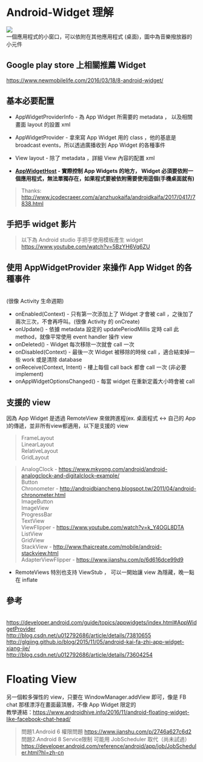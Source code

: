 # Android-Widget 理解 
![](https://developer.android.com/images/appwidgets/appwidget.png)
<br>一個應用程式的小窗口，可以依附在其他應用程式 (桌面)，圖中為音樂撥放器的小元件

## Google play store 上相關推薦 Widget
https://www.newmobilelife.com/2016/03/18/8-android-widget/

## 基本必要配置
- AppWidgetProviderInfo - 為 App Widget 所需要的 metadata ， 以及相關畫面 layout 的設置 xml
- AppWidgetProvider - 拿來寫 App Widget 用的 class ，他的基底是 broadcast events，所以透過廣播收到 App Widget 的各種事件
- View layout - 除了 metadata ，詳細 View 內容的配置 xml

- **[AppWidgetHost](https://developer.android.com/guide/topics/appwidgets/host.html) - 實際控制 App Widgets 的地方， Widget 必須要依附一個應用程式，無法單獨存在，如果程式要被依附需要使用這個(手機桌面就有)**
> Thanks: http://www.jcodecraeer.com/a/anzhuokaifa/androidkaifa/2017/0417/7838.html

## 手把手 widget 影片
> 以下為 Android studio 手把手使用模板產生 widget
> <br>https://www.youtube.com/watch?v=5BzYH6Vq6ZU

## 使用 AppWidgetProvider 來操作 App Widget 的各種事件
<br>(很像 Activity 生命週期)
 - onEnabled(Context) - 只有第一次添加上了 Widget 才會被 call ，之後加了兩次三次，不會再呼叫。(很像 Activity 的 onCreate)
 - onUpdate() - 依據 metadata 設定的 updatePeriodMillis 定時 call 此 method，就像平常使用 event handler 操作 view
 - onDeleted() - Widget 每次移除一次就會 call 一次
 - onDisabled(Context) - 最後一次 Widget 被移除的時候 call ，適合結束掉一些 work 或是清除 database
 - onReceive(Context, Intent) - 樓上每個 call back 都會 call 一次 (非必要 implement)
 - onAppWidgetOptionsChanged() - 每當 widget 在重新定義大小時會被 call
 
## 支援的 view
因為 App Widget 是透過 RemoteView 來做跨進程(ex. 桌面程式 <-> 自己的 App )的傳遞，並非所有view都適用，以下是支援的 view
> FrameLayout<br>
> LinearLayout<br>
> RelativeLayout<br>
> GridLayout<br>

> AnalogClock - https://www.mkyong.com/android/android-analogclock-and-digitalclock-example/<br>
> Button <br>
> Chronometer - http://androidbiancheng.blogspot.tw/2011/04/android-chronometer.html<br>
> ImageButton <br>
> ImageView <br>
> ProgressBar<br>
> TextView<br>
> ViewFlipper - https://www.youtube.com/watch?v=k_Y4OGL8DTA<br>
> ListView<br>
> GridView<br>
> StackView - http://www.thaicreate.com/mobile/android-stackview.html<br>
> AdapterViewFlipper - https://www.jianshu.com/p/6d616dce99d9<br>

- RemoteViews 特別也支持 ViewStub ， 可以一開始讓 view 為隱藏，晚一點在 inflate
## 參考
<br>https://developer.android.com/guide/topics/appwidgets/index.html#AppWidgetProvider
<br>http://blog.csdn.net/u012792686/article/details/73810655
<br>http://glgjing.github.io/blog/2015/11/05/android-kai-fa-zhi-app-widget-xiang-jie/
<br>http://blog.csdn.net/u012792686/article/details/73604254

# Floating View
另一個較多彈性的 view，只要在 WindowManager.addView 即可，像是 FB chat 那樣漂浮在畫面最頂層，不像 App Widget 限定的
<br>教學連結：https://www.androidhive.info/2016/11/android-floating-widget-like-facebook-chat-head/
> 問題1.Android 6 權限問題 https://www.jianshu.com/p/2746a627c6d2
> <br>問題2.Android 8 Service限制 可能用 JobScheduler 取代（尚未試過） https://developer.android.com/reference/android/app/job/JobScheduler.html?hl=zh-cn

